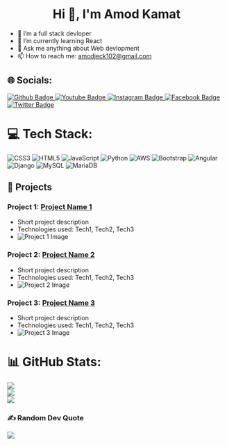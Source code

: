  <h1 align="center">Hi 👋, I'm Amod Kamat</h1>

- 🔭 I’m a full stack devloper
- 🌱 I’m currently learning React
- 💬 Ask me anything about Web devlopment
- 📫 How to reach me: amodjeck102@gmail.com

  


## 🌐 Socials:
<div id="badges">
  <a href="https://github.com/AmodKamat">
    <img src="https://img.shields.io/badge/Github-white?style=for-the-badge&logo=Github&logoColor=black" alt="Github Badge"/>
  </a>
  
  <a href="https://www.youtube.com/channel/UC_ggIsRH5qiZGdwcg1E_dRA">
    <img src="https://img.shields.io/badge/YouTube-red?style=for-the-badge&logo=youtube&logoColor=white" alt="Youtube Badge"/>
  </a>
   <a href="https://www.instagram.com/devil.jeck143">
    <img src="https://img.shields.io/badge/Instagram-purple?style=for-the-badge&logo=instagram&logoColor=white" alt="Instagram Badge"/>
  </a>
   <a href="https://fb.com/">
    <img src="https://img.shields.io/badge/Facebook-blue?style=for-the-badge&logo=facebook&logoColor=white" alt="Facebook Badge"/>
  </a>
   <a href="https://twitter.com/">
    <img src="https://img.shields.io/badge/Twitter-blue?style=for-the-badge&logo=twitter&logoColor=white" alt="Twitter Badge"/>
  </a>
</div>

# 💻 Tech Stack:
![CSS3](https://img.shields.io/badge/css3-%231572B6.svg?style=for-the-badge&logo=css3&logoColor=white) ![HTML5](https://img.shields.io/badge/html5-%23E34F26.svg?style=for-the-badge&logo=html5&logoColor=white) 
![JavaScript](https://img.shields.io/badge/javascript-%23323330.svg?style=for-the-badge&logo=javascript&logoColor=%23F7DF1E) ![Python](https://img.shields.io/badge/python-3670A0?style=for-the-badge&logo=python&logoColor=ffdd54) ![AWS](https://img.shields.io/badge/AWS-%23FF9900.svg?style=for-the-badge&logo=amazon-aws&logoColor=white) ![Bootstrap](https://img.shields.io/badge/bootstrap-%23563D7C.svg?style=for-the-badge&logo=bootstrap&logoColor=white) ![Angular](https://img.shields.io/badge/angular-%23DD0031.svg?style=for-the-badge&logo=angular&logoColor=white) ![Django](https://img.shields.io/badge/django-%23092E20.svg?style=for-the-badge&logo=django&logoColor=white) ![MySQL](https://img.shields.io/badge/mysql-%2300f.svg?style=for-the-badge&logo=mysql&logoColor=white) ![MariaDB](https://img.shields.io/badge/MariaDB-003545?style=for-the-badge&logo=mariadb&logoColor=white)

## 🚀 Projects

### Project 1: [Project Name 1](link-to-project-1)
   - Short project description
   - Technologies used: Tech1, Tech2, Tech3
   - ![Project 1 Image](link-to-image-1)

### Project 2: [Project Name 2](link-to-project-2)
   - Short project description
   - Technologies used: Tech1, Tech2, Tech3
   - ![Project 2 Image](link-to-image-2)

### Project 3: [Project Name 3](link-to-project-3)
   - Short project description
   - Technologies used: Tech1, Tech2, Tech3
   - ![Project 3 Image](link-to-image-3)

# 📊 GitHub Stats:
![](https://github-readme-stats.vercel.app/api?username=AmodKamat&theme=dark&hide_border=true&include_all_commits=true&count_private=false)<br/>
![](https://github-readme-streak-stats.herokuapp.com/?user=AmodKamat&theme=dark&hide_border=true)<br/>
![](https://github-readme-stats.vercel.app/api/top-langs/?username=AmodKamat&theme=dark&hide_border=true&include_all_commits=true&count_private=false&layout=compact)

### ✍️ Random Dev Quote
![](https://quotes-github-readme.vercel.app/api?type=vetical&theme=dark)
